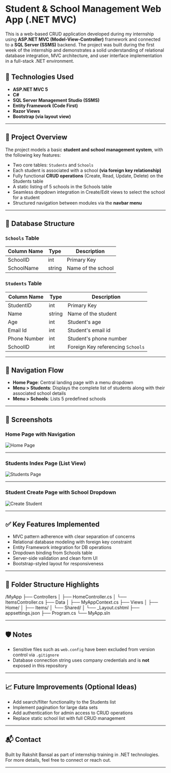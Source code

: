 # Student & School Management Web App (.NET MVC)

This is a web-based CRUD application developed during my internship using **ASP.NET MVC (Model-View-Controller)** framework and connected to a **SQL Server (SSMS)** backend. 
The project was built during the first week of the internship and demonstrates a solid understanding of relational database integration, MVC architecture, and user interface implementation in a full-stack .NET environment.

## 🔧 Technologies Used

- **ASP.NET MVC 5**
- **C#**
- **SQL Server Management Studio (SSMS)**
- **Entity Framework (Code First)**
- **Razor Views**
- **Bootstrap (via layout view)**

---

## 📌 Project Overview

The project models a basic **student and school management system**, with the following key features:

- Two core tables: `Students` and `Schools`
- Each student is associated with a school **(via foreign key relationship)**
- Fully functional **CRUD operations** (Create, Read, Update, Delete) on the Students table
- A static listing of 5 schools in the Schools table
- Seamless dropdown integration in Create/Edit views to select the school for a student
- Structured navigation between modules via the **navbar menu**

---

## 📂 Database Structure

### `Schools` Table

| Column Name  | Type     | Description             |
|--------------|----------|-------------------------|
| SchoolID     | int      | Primary Key             |
| SchoolName   | string   | Name of the school      |

### `Students` Table

| Column Name  | Type     | Description                         |
|--------------|----------|-------------------------------------|
| StudentID    | int      | Primary Key                         |
| Name         | string   | Name of the student                 |
| Age          | int      | Student's age                       |
| Email Id     | int      | Student's email id                  |
| Phone Number | int      | Student's phone number              |
| SchoolID     | int      | Foreign Key referencing `Schools`   |

---

## 🧭 Navigation Flow

- **Home Page**: Central landing page with a menu dropdown
- **Menu > Students**: Displays the complete list of students along with their associated school details
- **Menu > Schools**: Lists 5 predefined schools

---

## 📸 Screenshots



### Home Page with Navigation

![Home Page](screenshots/homepage.png)

---

### Students Index Page (List View)

![Students Page](screenshots/students_index.png)

---

### Student Create Page with School Dropdown

![Create Student](screenshots/create_student.png)

---

## ✅ Key Features Implemented

- MVC pattern adherence with clear separation of concerns
- Relational database modeling with foreign key constraint
- Entity Framework integration for DB operations
- Dropdown binding from Schools table
- Server-side validation and clean form UI
- Bootstrap-styled layout for responsiveness

---

## 📁 Folder Structure Highlights
/MyApp
├── Controllers
│ ├── HomeController.cs
│ └── ItemsController.cs
├── Data
│ ├── MyAppContext.cs
├── Views
│ ├── Home/
│ ├── Items/
│ └── Shared/
│ └── _Layout.cshtml
├── appsettings.json
├── Program.cs
└── MyApp.sln



---

## 🛡️ Notes

- Sensitive files such as `web.config` have been excluded from version control via `.gitignore`
- Database connection string uses company credentials and is **not** exposed in this repository

---

## 📈 Future Improvements (Optional Ideas)

- Add search/filter functionality to the Students list
- Implement pagination for large data sets
- Add authentication for admin access to CRUD operations
- Replace static school list with full CRUD management

---

## 📬 Contact

Built by Rakshit Bansal as part of internship training in .NET technologies. For more details, feel free to connect or reach out.

---


